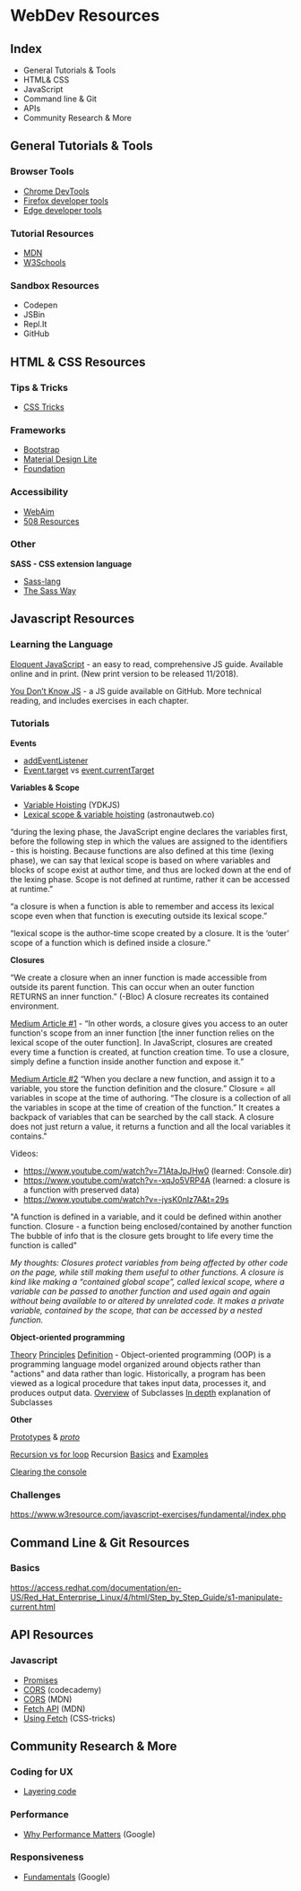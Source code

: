 # WebDev Resources

## Index

- General Tutorials & Tools
- HTML& CSS
- JavaScript
- Command line & Git
- APIs
- Community Research & More




## General Tutorials & Tools

### Browser Tools

- [Chrome DevTools](https://developers.google.com/web/tools/chrome-devtools/)
- [Firefox developer tools](https://developer.mozilla.org/en-US/docs/Tools)
- [Edge developer tools](https://docs.microsoft.com/en-us/microsoft-edge/devtools-guide)

### Tutorial Resources

- [MDN](https://developer.mozilla.org/en-US/)
- [W3Schools](https://www.w3schools.com/)

### Sandbox Resources

- Codepen
- JSBin
- Repl.It
- GitHub


## HTML & CSS Resources

### Tips & Tricks

- [CSS Tricks](https://css-tricks.com/)

### Frameworks

- [Bootstrap](http://getbootstrap.com/docs/4.1/getting-started/introduction/)
- [Material Design Lite](https://getmdl.io/started/index.html)
- [Foundation](https://foundation.zurb.com/sites.html)

### Accessibility

- [WebAim](https://webaim.org/)
- [508 Resources](https://www.epa.gov/accessibility/section-508-resources)

### Other

**SASS - CSS extension language**

- [Sass-lang](https://sass-lang.com/)
- [The Sass Way](https://sass-lang.com/)




## Javascript Resources

### Learning the Language

[Eloquent JavaScript](https://eloquentjavascript.net/) - an easy to read, comprehensive JS guide. Available online and in print. (New print version to be released 11/2018).

[You Don’t Know JS](https://github.com/getify/You-Dont-Know-JS) - a JS guide available on GitHub. More technical reading, and includes exercises in each chapter.

### Tutorials

**Events**

- [addEventListener](https://developer.mozilla.org/en-US/docs/Web/API/EventTarget/addEventListener)
- [Event.target](https://developer.mozilla.org/en-US/docs/Web/API/Event/target) vs [event.currentTarget](https://developer.mozilla.org/en-US/docs/Web/API/Event/currentTarget)

**Variables & Scope**

- [Variable Hoisting](https://www.oreilly.com/library/view/you-dont-know/9781449335571/ch04.html) (YDKJS)
- [Lexical scope & variable hoisting](http://astronautweb.co/javascript-lexical-scope/) (astronautweb.co)

“during the lexing phase, the JavaScript engine declares the variables first, before the following step in which the values are assigned to the identifiers - this is hoisting. Because functions are also defined at this time (lexing phase), we can say that lexical scope is based on where variables and blocks of scope exist at author time, and thus are locked down at the end of the lexing phase. Scope is not defined at runtime, rather it can be accessed at runtime.”

“a closure is when a function is able to remember and access its lexical scope even when that function is executing outside its lexical scope.”

“lexical scope is the author-time scope created by a closure. It is the ‘outer’ scope of a function which is defined inside a closure.”

**Closures**

“We create a closure when an inner function is made accessible from outside its parent function. This can occur when an outer function RETURNS an inner function.” (-Bloc) A closure recreates its contained environment.

[Medium Article #1](https://medium.com/javascript-scene/master-the-javascript-interview-what-is-a-closure-b2f0d2152b36) - “In other words, a closure gives you access to an outer function's scope from an inner function [the inner function relies on the lexical scope of the outer function]. In JavaScript, closures are created every time a function is created, at function creation time. To use a closure, simply define a function inside another function and expose it.”

[Medium Article #2](https://medium.com/dailyjs/i-never-understood-javascript-closures-9663703368e8)
“When you declare a new function, and assign it to a variable, you store the function definition and the closure.” Closure = all variables in scope at the time of authoring.
“The closure is a collection of all the variables in scope at the time of creation of the function.” It creates a backpack of variables that can be searched by the call stack. A closure does not just return a value, it returns a function and all the local variables it contains."

Videos:
- https://www.youtube.com/watch?v=71AtaJpJHw0 (learned: Console.dir)
- https://www.youtube.com/watch?v=-xqJo5VRP4A (learned: a closure is a function with preserved data)
- https://www.youtube.com/watch?v=-jysK0nlz7A&t=29s

"A function is defined in a variable, and it could be defined within another function.
Closure - a function being enclosed/contained by another function
The bubble of info that is the closure gets brought to life every time the function is called"

*My thoughts: Closures protect variables from being affected by other code on the page, while still making them useful to other functions. A closure is kind like making a “contained global scope”, called lexical scope, where a variable can be passed to another function and used again and again without being available to or altered by unrelated code. It makes a private variable, contained by the scope, that can be accessed by a nested function.*

**Object-oriented programming**

[Theory](https://www.youtube.com/watch?v=YcbcfkLzgvs)
[Principles](https://medium.freecodecamp.org/object-oriented-programming-concepts-21bb035f7260)
[Definition](https://searchmicroservices.techtarget.com/definition/object-oriented-programming-OOP) - Object-oriented programming (OOP) is a programming language model organized around objects rather than "actions" and data rather than logic. Historically, a program has been viewed as a logical procedure that takes input data, processes it, and produces output data.
[Overview](https://medium.com/beginners-guide-to-mobile-web-development/super-and-extends-in-javascript-es6-understanding-the-tough-parts-6120372d3420) of Subclasses
[In depth](https://hacks.mozilla.org/2015/08/es6-in-depth-subclassing/) explanation of Subclasses

**Other**

[Prototypes](https://stackoverflow.com/questions/9959727/proto-vs-prototype-in-javascript) &  [_proto_](https://developer.mozilla.org/en-US/docs/Web/JavaScript/Reference/Global_Objects/Object/proto)

[Recursion vs for loop](https://www.c-sharpcorner.com/blogs/performance-of-recursion-vs-loop-using-javascript)
Recursion [Basics](https://medium.com/@zfrisch/understanding-recursion-in-javascript-992e96449e03) and [Examples](https://medium.freecodecamp.org/recursion-in-javascript-1608032c7a1f)

[Clearing the console](https://stackoverflow.com/questions/34270829/chrome-console-clear-assignment-and-variables)

### Challenges

https://www.w3resource.com/javascript-exercises/fundamental/index.php



## Command Line & Git Resources

### Basics
https://access.redhat.com/documentation/en-US/Red_Hat_Enterprise_Linux/4/html/Step_by_Step_Guide/s1-manipulate-current.html


## API Resources

### Javascript
- [Promises](https://developers.google.com/web/fundamentals/primers/promises)
- [CORS](https://www.codecademy.com/articles/what-is-cors) (codecademy)
- [CORS](https://developer.mozilla.org/en-US/docs/Web/HTTP/CORS) (MDN)
- [Fetch API](https://developer.mozilla.org/en-US/docs/Web/API/Fetch_API) (MDN)
- [Using Fetch](https://css-tricks.com/using-fetch/) (CSS-tricks)



## Community Research & More
### Coding for UX
- [Layering code](https://www.youtube.com/watch?v=zuoMsxA9vOg)

### Performance
- [Why Performance Matters](https://developers.google.com/web/fundamentals/performance/why-performance-matters/) (Google)

### Responsiveness
- [Fundamentals](https://developers.google.com/web/fundamentals/design-and-ux/responsive/) (Google)
